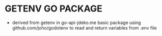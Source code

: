 # GETENV GO PACKAGE
- derived from getenv in go-api-jdeko.me
basic package using github.com/joho/godotenv to read and return variables from .env file